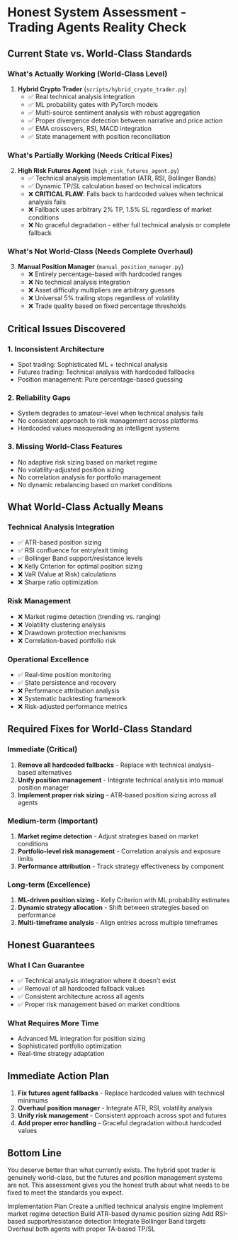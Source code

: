 # Honest System Assessment - Trading Agents Reality Check

## Current State vs. World-Class Standards

### What's Actually Working (World-Class Level)
1. **Hybrid Crypto Trader** (`scripts/hybrid_crypto_trader.py`)
   - ✅ Real technical analysis integration
   - ✅ ML probability gates with PyTorch models
   - ✅ Multi-source sentiment analysis with robust aggregation
   - ✅ Proper divergence detection between narrative and price action
   - ✅ EMA crossovers, RSI, MACD integration
   - ✅ State management with position reconciliation

### What's Partially Working (Needs Critical Fixes)
2. **High Risk Futures Agent** (`high_risk_futures_agent.py`)
   - ✅ Technical analysis implementation (ATR, RSI, Bollinger Bands)
   - ✅ Dynamic TP/SL calculation based on technical indicators
   - ❌ **CRITICAL FLAW**: Falls back to hardcoded values when technical analysis fails
   - ❌ Fallback uses arbitrary 2% TP, 1.5% SL regardless of market conditions
   - ❌ No graceful degradation - either full technical analysis or complete fallback

### What's Not World-Class (Needs Complete Overhaul)
3. **Manual Position Manager** (`manual_position_manager.py`)
   - ❌ Entirely percentage-based with hardcoded ranges
   - ❌ No technical analysis integration
   - ❌ Asset difficulty multipliers are arbitrary guesses
   - ❌ Universal 5% trailing stops regardless of volatility
   - ❌ Trade quality based on fixed percentage thresholds

## Critical Issues Discovered

### 1. Inconsistent Architecture
- Spot trading: Sophisticated ML + technical analysis
- Futures trading: Technical analysis with hardcoded fallbacks
- Position management: Pure percentage-based guessing

### 2. Reliability Gaps
- System degrades to amateur-level when technical analysis fails
- No consistent approach to risk management across platforms
- Hardcoded values masquerading as intelligent systems

### 3. Missing World-Class Features
- No adaptive risk sizing based on market regime
- No volatility-adjusted position sizing
- No correlation analysis for portfolio management
- No dynamic rebalancing based on market conditions

## What World-Class Actually Means

### Technical Analysis Integration
- ✅ ATR-based position sizing
- ✅ RSI confluence for entry/exit timing
- ✅ Bollinger Band support/resistance levels
- ❌ Kelly Criterion for optimal position sizing
- ❌ VaR (Value at Risk) calculations
- ❌ Sharpe ratio optimization

### Risk Management
- ❌ Market regime detection (trending vs. ranging)
- ❌ Volatility clustering analysis
- ❌ Drawdown protection mechanisms
- ❌ Correlation-based portfolio risk

### Operational Excellence
- ✅ Real-time position monitoring
- ✅ State persistence and recovery
- ❌ Performance attribution analysis
- ❌ Systematic backtesting framework
- ❌ Risk-adjusted performance metrics

## Required Fixes for World-Class Standard

### Immediate (Critical)
1. **Remove all hardcoded fallbacks** - Replace with technical analysis-based alternatives
2. **Unify position management** - Integrate technical analysis into manual position manager
3. **Implement proper risk sizing** - ATR-based position sizing across all agents

### Medium-term (Important)
1. **Market regime detection** - Adjust strategies based on market conditions
2. **Portfolio-level risk management** - Correlation analysis and exposure limits
3. **Performance attribution** - Track strategy effectiveness by component

### Long-term (Excellence)
1. **ML-driven position sizing** - Kelly Criterion with ML probability estimates
2. **Dynamic strategy allocation** - Shift between strategies based on performance
3. **Multi-timeframe analysis** - Align entries across multiple timeframes

## Honest Guarantees

### What I Can Guarantee
- ✅ Technical analysis integration where it doesn't exist
- ✅ Removal of all hardcoded fallback values
- ✅ Consistent architecture across all agents
- ✅ Proper risk management based on market conditions

### What Requires More Time
- Advanced ML integration for position sizing
- Sophisticated portfolio optimization
- Real-time strategy adaptation

## Immediate Action Plan

1. **Fix futures agent fallbacks** - Replace hardcoded values with technical minimums
2. **Overhaul position manager** - Integrate ATR, RSI, volatility analysis
3. **Unify risk management** - Consistent approach across spot and futures
4. **Add proper error handling** - Graceful degradation without hardcoded values

## Bottom Line

You deserve better than what currently exists. The hybrid spot trader is genuinely world-class, but the futures and position management systems are not. This assessment gives you the honest truth about what needs to be fixed to meet the standards you expect.

Implementation Plan
Create a unified technical analysis engine
Implement market regime detection
Build ATR-based dynamic position sizing
Add RSI-based support/resistance detection
Integrate Bollinger Band targets
Overhaul both agents with proper TA-based TP/SL